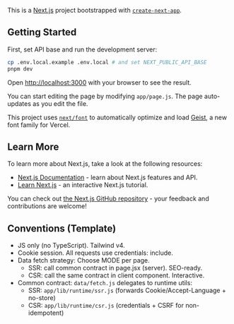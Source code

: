 This is a [Next.js](https://nextjs.org) project bootstrapped with [`create-next-app`](https://github.com/vercel/next.js/tree/canary/packages/create-next-app).

## Getting Started

First, set API base and run the development server:

```bash
cp .env.local.example .env.local # and set NEXT_PUBLIC_API_BASE
pnpm dev
```

Open [http://localhost:3000](http://localhost:3000) with your browser to see the result.

You can start editing the page by modifying `app/page.js`. The page auto-updates as you edit the file.

This project uses [`next/font`](https://nextjs.org/docs/app/building-your-application/optimizing/fonts) to automatically optimize and load [Geist](https://vercel.com/font), a new font family for Vercel.

## Learn More

To learn more about Next.js, take a look at the following resources:

- [Next.js Documentation](https://nextjs.org/docs) - learn about Next.js features and API.
- [Learn Next.js](https://nextjs.org/learn) - an interactive Next.js tutorial.

You can check out [the Next.js GitHub repository](https://github.com/vercel/next.js) - your feedback and contributions are welcome!

## Conventions (Template)

- JS only (no TypeScript). Tailwind v4.
- Cookie session. All requests use credentials: include.
- Data fetch strategy: Choose MODE per page.
  - SSR: call common contract in page.jsx (server). SEO-ready.
  - CSR: call the same contract in client component. Interactive.
- Common contract: `data/fetch.js` delegates to runtime utils:
  - SSR: `app/lib/runtime/ssr.js` (forwards Cookie/Accept-Language + no-store)
  - CSR: `app/lib/runtime/csr.js` (credentials + CSRF for non-idempotent)

